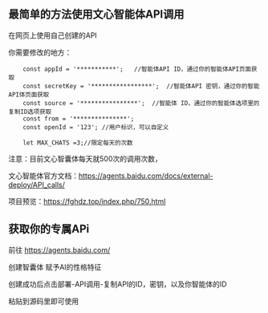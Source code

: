 ## 最简单的方法使用文心智能体API调用
在网页上使用自己创建的API

你需要修改的地方：

        const appId = '***********';   //智能体API ID，通过你的智能体API页面获取
        const secretKey = '*****************';  //智能体API 密钥，通过你的智能API体页面获取
        const source = '****************';  //智能体 ID，通过你的智能体选项里的复制ID选项获取
        const from = '***************';
        const openId = '123'; //用户标识，可以自定义

        let MAX_CHATS =3;//限定每天的次数


注意：目前文心智囊体每天就500次的调用次数，

文心智能体官方文档：https://agents.baidu.com/docs/external-deploy/API_calls/

项目预览：https://fghdz.top/index.php/750.html

## 获取你的专属APi
前往 https://agents.baidu.com/

创建智囊体 赋予AI的性格特征

创建成功后点击部署-API调用-复制API的ID，密钥，以及你智能体的ID

粘贴到源码里即可使用
